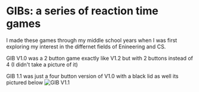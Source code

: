 # GIBs: a series of reaction time games

I made these games through my middle school years when I was first exploring my interest in the differnet fields of Enineering and CS. 

GIB V1.0 was a 2 button game exactly like V1.2 but with 2 buttons instead of 4 (I didn't take a picture of it)

GIB 1.1 was just a four button version of V1.0 with a black lid as well its pictured below
![GIB V1.1](/assets/GIB_V1.1)